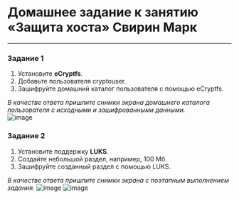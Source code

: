 # Домашнее задание к занятию  «Защита хоста» Свирин Марк


------

### Задание 1

1. Установите **eCryptfs**.
2. Добавьте пользователя cryptouser.
3. Зашифруйте домашний каталог пользователя с помощью eCryptfs.


*В качестве ответа  пришлите снимки экрана домашнего каталога пользователя с исходными и зашифрованными данными.*  
![image](https://github.com/svmarkst/netology-hw/assets/110044256/01406985-aa26-42da-9ee8-cb4023f6321a)

### Задание 2

1. Установите поддержку **LUKS**.
2. Создайте небольшой раздел, например, 100 Мб.
3. Зашифруйте созданный раздел с помощью LUKS.

*В качестве ответа пришлите снимки экрана с поэтапным выполнением задания.*
![image](https://github.com/svmarkst/netology-hw/assets/110044256/3a5cac77-e80c-472e-9087-b57c563ff6bb)
![image](https://github.com/svmarkst/netology-hw/assets/110044256/72b3b44e-1f25-4426-aa78-086c99c53363)




